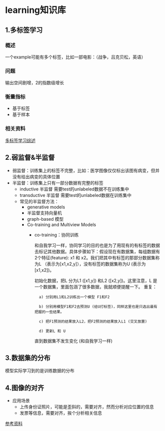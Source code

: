 # learning知识库

## 1.多标签学习

### 概述
一个example可能有多个标签，比如一部电影：（战争，吕克贝松，英语）
### 问题
输出空间剧增，2的指数级增长
### 衡量指标
- 基于标签
- 基于样本
### 相关资料
[多标签学习综述](https://www.cnblogs.com/liaohuiqiang/p/9339996.html)

## 2.弱监督&半监督
- 弱监督：训练集上的标签不完整，比如：医学图像仅仅标出该图有病变，但并没有给出病变的具体位置
- 半监督：训练集上只有一部分数据有完整的标签
    - inductive 半监督
    需要test的unlabeled数据不在训练集中
    - transductive 半监督
    需要test的unlabeled数据在训练集中
    - 常见的半监督方法：
        - generative models
        - 半监督支持向量机
        - graph-based 模型
        - Co-training and Multiview Models
            - co-training：协同训练

                和自我学习一样，协同学习的目的也是为了用现有的有标签的数据去标记其他数据。具体步骤如下：假设现在有数据集，每组数据有2个特征(feature): x1 和 x2。我们把其中有标签的那部分数据集称为L （表示为[x1,x2,y]），没有标签的数据集称为U (表示为[x1,x2])。

                初始化数据，把L 分为L1 ([x1,y]) 和L2 ([x2,y])。这里注意，L 是一个数据集，里面包涵了很多数据，我就顺便提醒一下。
                重复：
                
                    a) 分别用L1和L2训练出一个模型 F1和F2

                    b) 分别用模型F1和F2去预测U (给U打标签)，同样这里也是只选出最有把握的一些结果。

                    c) 把F1预测的结果放入L2，把F2预测的结果放入L1 (交叉放置)

                    d) 更新L 和 U

                直到数据集不发生变化 (和自我学习一样)
## 3.数据集的分布

模型实际学习到的是训练数据的分布

## 4.图像的对齐
- 应用场景
    - 上传身份证照片，可能是歪斜的，需要对齐，然而分析对应位置的信息
    - 发票等信息，需要对齐，挨个分析相关信息

[参考资料](https://blog.csdn.net/yuanlulu/article/details/82222119)